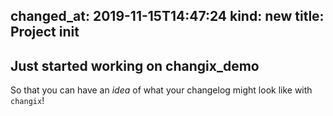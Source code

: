 changed_at: 2019-11-15T14:47:24
kind: new
title: Project init
---
## Just started working on changix_demo

So that you can have an _idea_ of what your changelog might look like with `changix`!